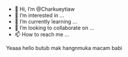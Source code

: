 - 👋 Hi, I’m @Charkueytiaw
- 👀 I’m interested in ...
- 🌱 I’m currently learning ...
- 💞️ I’m looking to collaborate on ...
- 📫 How to reach me ...

<!---
Charkueytiaw/Charkueytiaw is a ✨ special ✨ repository because its `README.md` (this file) appears on your GitHub profile.
You can click the Preview link to take a look at your changes.
--->
Yeaaa hello butub mak hangnmuka macam babi
